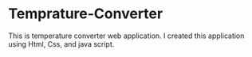 # Temprature-Converter
This is temperature  converter web application. I created  this application using Html, Css, and java script.
